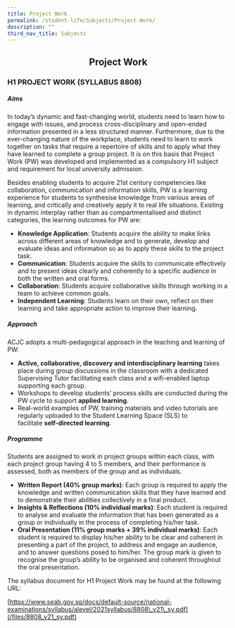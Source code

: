 ```yaml
---
title: Project Work
permalink: /student-life/Subjects/Project-Work/
description: ""
third_nav_title: Subjects
---
```

## <center> Project Work </center>

### H1 PROJECT WORK (SYLLABUS 8808)

  

##### Aims

  

In today’s dynamic and fast-changing world, students need to learn how to engage with issues, and process cross-disciplinary and open-ended information presented in a less structured manner. Furthermore, due to the ever-changing nature of the workplace, students need to learn to work together on tasks that require a repertoire of skills and to apply what they have learned to complete a group project. It is on this basis that Project Work (PW) was developed and implemented as a compulsory H1 subject and requirement for local university admission.

  

Besides enabling students to acquire 21st century competencies like collaboration, communication and information skills, PW is a learning experience for students to synthesise knowledge from various areas of learning, and critically and creatively apply it to real life situations. Existing in dynamic interplay rather than as compartmentalised and distinct categories, the learning outcomes for PW are:

  

*   **Knowledge Application**: Students acquire the ability to make links across different areas of knowledge and to generate, develop and evaluate ideas and information so as to apply these skills to the project task.
*   **Communication**: Students acquire the skills to communicate effectively and to present ideas clearly and coherently to a specific audience in both the written and oral forms.
*   **Collaboration**: Students acquire collaborative skills through working in a team to achieve common goals.
*   **Independent Learning**: Students learn on their own, reflect on their learning and take appropriate action to improve their learning.

  

##### Approach

  

ACJC adopts a multi-pedagogical approach in the teaching and learning of PW:

  

*   **Active, collaborative, discovery and interdisciplinary learning** takes place during group discussions in the classroom with a dedicated Supervising Tutor facilitating each class and a wifi-enabled laptop supporting each group.
*   Workshops to develop students’ process skills are conducted during the PW cycle to support **applied learning**.
*   Real-world examples of PW, training materials and video tutorials are regularly uploaded to the Student Learning Space (SLS) to facilitate **self-directed learning**.

  

##### Programme

  

Students are assigned to work in project groups within each class, with each project group having 4 to 5 members, and their performance is assessed, both as members of the group and as individuals.

  

*   **Written Report (40% group marks)**: Each group is required to apply the knowledge and written communication skills that they have learned and to demonstrate their abilities collectively in a final product.
*   **Insights & Reflections (10% individual marks)**: Each student is required to analyse and evaluate the information that has been generated as a group or individually in the process of completing his/her task.
*   **Oral Presentation (11% group marks + 39% individual marks)**: Each student is required to display his/her ability to be clear and coherent in presenting a part of the project, to address and engage an audience, and to answer questions posed to him/her. The group mark is given to recognise the group’s ability to be organised and coherent throughout the oral presentation.

  

The syllabus document for H1 Project Work may be found at the following URL:

[https://www.seab.gov.sg/docs/default-source/national-examinations/syllabus/alevel/2021syllabus/8808\_y21\_sy.pdf](/files/8808_y21_sy.pdf)

